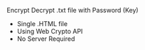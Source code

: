 Encrypt Decrypt .txt file with Password (Key)    

- Single .HTML file
- Using Web Crypto API    
- No Server Required